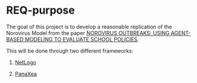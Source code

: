 # REQ-purpose
The goal of this project is to develop a reasonable replication of the Norovirus Model from the paper [NOROVIRUS OUTBREAKS: USING AGENT-BASED MODELING TO EVALUATE SCHOOL POLICIES](https://ieeexplore.ieee.org/stamp/stamp.jsp?tp=&arnumber=7822182).

This will be done through two different frameworks:

  1. [NetLogo ](https://ccl.northwestern.edu/netlogo/)
 
  2. [PanaXea](https://pypi.org/project/PanaXea/)